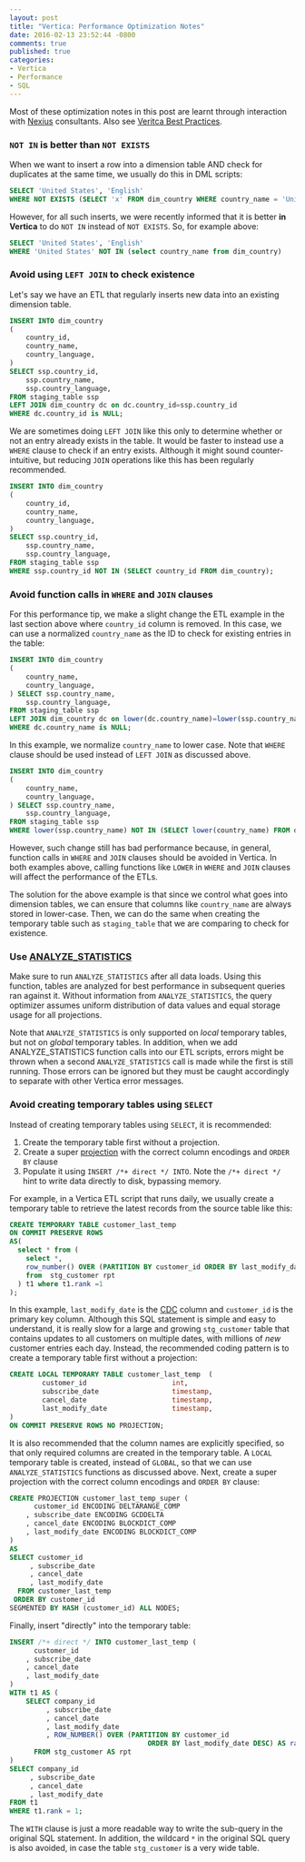 ```yaml
---
layout: post
title: "Vertica: Performance Optimization Notes"
date: 2016-02-13 23:52:44 -0800
comments: true
published: true
categories: 
- Vertica
- Performance
- SQL
---
```


Most of these optimization notes in this post are learnt through interaction with [Nexius](http://www.nexius.com/software-and-business-intelligence/) consultants. 
Also see [Veritca Best Practices](/blog/2015/12/16/vertica-tip-best-practices/).

### `NOT IN` is better than `NOT EXISTS`

When we want to insert a row into a dimension table AND check for duplicates at the same time, we usually do this in DML scripts:

``` sql BAD
SELECT 'United States', 'English' 
WHERE NOT EXISTS (SELECT 'x' FROM dim_country WHERE country_name = 'United States')
```

However, for all such inserts, we were recently informed that it is better **in Vertica** to do `NOT IN` instead of `NOT EXISTS`.
So, for example above:

``` sql GOOD
SELECT 'United States', 'English' 
WHERE 'United States' NOT IN (select country_name from dim_country)
```

### Avoid using `LEFT JOIN` to check existence

Let's say we have an ETL that regularly inserts new data into an existing dimension table.  

``` sql BAD
INSERT INTO dim_country                    
(
    country_id,
    country_name,
    country_language,
) 
SELECT ssp.country_id,
    ssp.country_name,
    ssp.country_language,
FROM staging_table ssp
LEFT JOIN dim_country dc on dc.country_id=ssp.country_id
WHERE dc.country_id is NULL;
```

We are sometimes doing `LEFT JOIN` like this only to determine whether or not an entry already exists in the table. 
It would be faster to instead use a `WHERE` clause to check if an entry exists. 
Although it might sound counter-intuitive, but reducing `JOIN` operations like this has been regularly recommended.

``` sql GOOD
INSERT INTO dim_country                    
(
    country_id,
    country_name,
    country_language,
) 
SELECT ssp.country_id,
    ssp.country_name,
    ssp.country_language,
FROM staging_table ssp
WHERE ssp.country_id NOT IN (SELECT country_id FROM dim_country);
```

### Avoid function calls in `WHERE` and `JOIN` clauses

For this performance tip, we make a slight change the ETL example in the last section above where `country_id` column is removed. In this case, we can use a normalized `country_name` as the ID to check for existing entries in the table:

``` sql BAD
INSERT INTO dim_country                    
(
    country_name,
    country_language,
) SELECT ssp.country_name,
    ssp.country_language,
FROM staging_table ssp
LEFT JOIN dim_country dc on lower(dc.country_name)=lower(ssp.country_name)
WHERE dc.country_name is NULL;
```

In this example, we normalize `country_name` to lower case. Note that `WHERE` clause should be used instead of `LEFT JOIN` as discussed above. 

``` sql BETTER, but still BAD
INSERT INTO dim_country                    
(
    country_name,
    country_language,
) SELECT ssp.country_name,
    ssp.country_language,
FROM staging_table ssp
WHERE lower(ssp.country_name) NOT IN (SELECT lower(country_name) FROM dim_country);;
```
 
However, such change still has bad performance because, in general, function calls in `WHERE` and `JOIN` clauses should be avoided in Vertica. 
In both examples above, calling functions like `LOWER` in `WHERE` and `JOIN` clauses will affect the performance of the ETLs.

The solution for the above example is that since we control what goes into dimension tables, we can ensure that columns like `country_name` are always stored in lower-case. 
Then, we can do the same when creating the temporary table such as `staging_table` that we are comparing to check for existence.

### Use  [ANALYZE_STATISTICS](https://my.vertica.com/docs/7.1.x/HTML/Content/Authoring/SQLReferenceManual/Functions/VerticaFunctions/ANALYZE_STATISTICS.htm)

Make sure to run `ANALYZE_STATISTICS` after all data loads.
Using this function, tables are analyzed for best performance in subsequent queries ran against it.
Without information from `ANALYZE_STATISTICS`, the query optimizer assumes uniform distribution of data values and equal storage usage for all projections.

Note that `ANALYZE_STATISTICS` is only supported on *local* temporary tables, but not on *global* temporary tables.
In addition, when we add ANALYZE_STATISTICS function calls into our ETL scripts, errors might be thrown when a second `ANALYZE_STATISTICS` call is made while the first is still running. 
Those errors can be ignored but they must be caught accordingly to separate with other Vertica error messages.

### Avoid creating temporary tables using `SELECT`

Instead of creating temporary tables using `SELECT`, it is recommended:

1. Create the temporary table first without a projection.
1. Create a super [projection](/blog/2016/02/07/vertica-post-7/) with the correct column encodings and `ORDER BY` clause
1. Populate it using `INSERT /*+ direct */ INTO`. Note the `/*+ direct */` hint to write data directly to disk, bypassing memory.

For example, in a Vertica ETL script that runs daily, we usually create a temporary table to retrieve the latest records from the source table like this:

``` sql BAD
CREATE TEMPORARY TABLE customer_last_temp 
ON COMMIT PRESERVE ROWS
AS(
  select * from (
    select *,
    row_number() OVER (PARTITION BY customer_id ORDER BY last_modify_date DESC) AS rank 
    from  stg_customer rpt 
  ) t1 where t1.rank =1
);
```

In this example, `last_modify_date` is the [CDC](https://en.wikipedia.org/wiki/Change_data_capture) column and `customer_id` is the primary key column. 
Although this SQL statement is simple and easy to understand, it is really slow for a large and growing `stg_customer` table that contains updates to all customers on multiple dates, with millions of *new* customer entries each day. 
Instead, the recommended coding pattern is to create a temporary table first without a projection:

``` sql Create a temporary table without projection
CREATE LOCAL TEMPORARY TABLE customer_last_temp  ( 
        customer_id                   	int,
        subscribe_date               	timestamp,
        cancel_date                  	timestamp,
        last_modify_date             	timestamp,
)
ON COMMIT PRESERVE ROWS NO PROJECTION;
```

It is also recommended that the column names are explicitly specified, so that only required columns are created in the temporary table. 
A `LOCAL` temporary table is created, instead of `GLOBAL`, so that we can use `ANALYZE_STATISTICS` functions as discussed above. 
Next, create a super projection with the correct column encodings and `ORDER BY` clause:

``` sql Create a super projection
CREATE PROJECTION customer_last_temp_super (
      customer_id ENCODING DELTARANGE_COMP 
    , subscribe_date ENCODING GCDDELTA
    , cancel_date ENCODING BLOCKDICT_COMP     
    , last_modify_date ENCODING BLOCKDICT_COMP 
)
AS 
SELECT customer_id 
     , subscribe_date
     , cancel_date
     , last_modify_date
  FROM customer_last_temp 
 ORDER BY customer_id
SEGMENTED BY HASH (customer_id) ALL NODES;
```

Finally, insert "directly" into the temporary table:

``` sql Populate the table
INSERT /*+ direct */ INTO customer_last_temp (
      customer_id 
    , subscribe_date 
    , cancel_date 
    , last_modify_date 
)
WITH t1 AS (
    SELECT company_id 
         , subscribe_date 
         , cancel_date 
         , last_modify_date 
         , ROW_NUMBER() OVER (PARTITION BY customer_id 
                                  ORDER BY last_modify_date DESC) AS rank 
      FROM stg_customer AS rpt 
)
SELECT company_id 
     , subscribe_date 
     , cancel_date 
     , last_modify_date 
FROM t1
WHERE t1.rank = 1;  
```

The `WITH` clause is just a more readable way to write the sub-query in the original SQL statement. 
In addition, the wildcard `*` in the original SQL query is also avoided, in case the table `stg_customer` is a very wide table.




